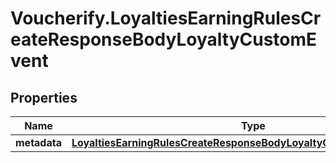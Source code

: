# Voucherify.LoyaltiesEarningRulesCreateResponseBodyLoyaltyCustomEvent

## Properties

Name | Type | Description | Notes
------------ | ------------- | ------------- | -------------
**metadata** | [**LoyaltiesEarningRulesCreateResponseBodyLoyaltyCustomEventMetadata**](LoyaltiesEarningRulesCreateResponseBodyLoyaltyCustomEventMetadata.md) |  | [optional] 


